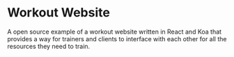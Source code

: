 # Workout Website

A open source example of a workout website written in React and Koa that provides a way
for trainers and clients to interface with each other for all the resources they need to
train.